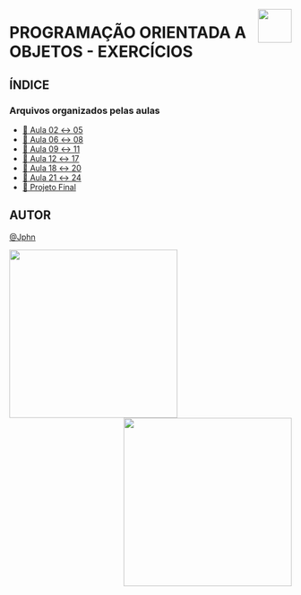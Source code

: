 <a href="https://www.beacademy.com.br/devstartpaylivre/" target="_blank"><img src="https://www.beacademy.com.br/wp-content/uploads/2022/02/Cubo.png" align="right" width="60"/></a>

# PROGRAMAÇÃO ORIENTADA A OBJETOS - EXERCÍCIOS

## ÍNDICE

### Arquivos organizados pelas aulas

- [📁 Aula 02 ↔ 05](./aula-02/)
- [📁 Aula 06 ↔ 08](./aula-06/)
- [📁 Aula 09 ↔ 11](./aula-09/)
- [📁 Aula 12 ↔ 17](./aula-12/)
- [📁 Aula 18 ↔ 20](./aula-18/)
- [📁 Aula 21 ↔ 24](./aula-21/)
- [📁 Projeto Final](./projeto-final/)

## AUTOR

[@Jphn](https://github.com/Jphn)

<a href="https://www.beacademy.com.br/" target="_blank"><img src="https://www.beacademy.com.br/wp-content/uploads/2019/11/Logo-Topo.png" width="300" align="left" /></a>
<a href="https://www.paylivre.com/" target="_blank"><img src="https://web.paylivre.com/static/media/logo-blue.c7100186.png" width="300" align="right" /></a>
